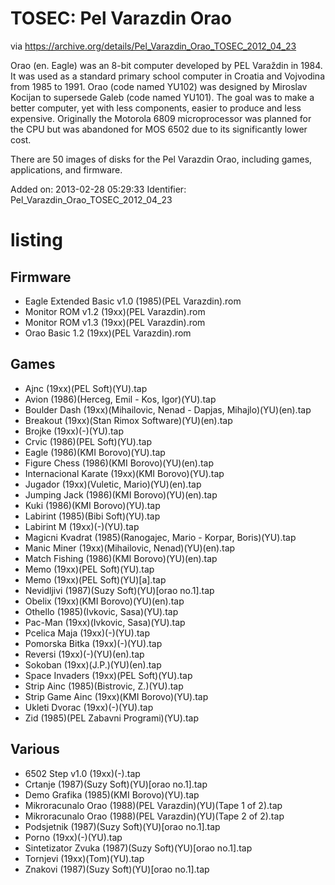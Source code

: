 
# TOSEC: Pel Varazdin Orao

via https://archive.org/details/Pel_Varazdin_Orao_TOSEC_2012_04_23

Orao (en. Eagle) was an 8-bit computer developed by PEL Varaždin in 1984. It was used as a standard primary school computer in Croatia and Vojvodina from 1985 to 1991. Orao (code named YU102) was designed by Miroslav Kocijan to supersede Galeb (code named YU101). The goal was to make a better computer, yet with less components, easier to produce and less expensive. Originally the Motorola 6809 microprocessor was planned for the CPU but was abandoned for MOS 6502 due to its significantly lower cost.

There are 50 images of disks for the Pel Varazdin Orao, including games, applications, and firmware.

Added on:  2013-02-28 05:29:33
Identifier: Pel_Varazdin_Orao_TOSEC_2012_04_23

# listing

## Firmware
- Eagle Extended Basic v1.0 (1985)(PEL Varazdin).rom
- Monitor ROM v1.2 (19xx)(PEL Varazdin).rom
- Monitor ROM v1.3 (19xx)(PEL Varazdin).rom
- Orao Basic 1.2 (19xx)(PEL Varazdin).rom

## Games
- Ajnc (19xx)(PEL Soft)(YU).tap
- Avion (1986)(Herceg, Emil - Kos, Igor)(YU).tap
- Boulder Dash (19xx)(Mihailovic, Nenad - Dapjas, Mihajlo)(YU)(en).tap
- Breakout (19xx)(Stan Rimox Software)(YU)(en).tap
- Brojke (19xx)(-)(YU).tap
- Crvic (1986)(PEL Soft)(YU).tap
- Eagle (1986)(KMI Borovo)(YU).tap
- Figure Chess (1986)(KMI Borovo)(YU)(en).tap
- Internacional Karate (19xx)(KMI Borovo)(YU).tap
- Jugador (19xx)(Vuletic, Mario)(YU)(en).tap
- Jumping Jack (1986)(KMI Borovo)(YU)(en).tap
- Kuki (1986)(KMI Borovo)(YU).tap
- Labirint (1985)(Bibi Soft)(YU).tap
- Labirint M (19xx)(-)(YU).tap
- Magicni Kvadrat (1985)(Ranogajec, Mario - Korpar, Boris)(YU).tap
- Manic Miner (19xx)(Mihailovic, Nenad)(YU)(en).tap
- Match Fishing (1986)(KMI Borovo)(YU)(en).tap
- Memo (19xx)(PEL Soft)(YU).tap
- Memo (19xx)(PEL Soft)(YU)[a].tap
- Nevidljivi (1987)(Suzy Soft)(YU)[orao no.1].tap
- Obelix (19xx)(KMI Borovo)(YU)(en).tap
- Othello (1985)(Ivkovic, Sasa)(YU).tap
- Pac-Man (19xx)(Ivkovic, Sasa)(YU).tap
- Pcelica Maja (19xx)(-)(YU).tap
- Pomorska Bitka (19xx)(-)(YU).tap
- Reversi (19xx)(-)(YU)(en).tap
- Sokoban (19xx)(J.P.)(YU)(en).tap
- Space Invaders (19xx)(PEL Soft)(YU).tap
- Strip Ainc (1985)(Bistrovic, Z.)(YU).tap
- Strip Game Ainc (19xx)(KMI Borovo)(YU).tap
- Ukleti Dvorac (19xx)(-)(YU).tap
- Zid (1985)(PEL Zabavni Programi)(YU).tap

## Various
- 6502 Step v1.0 (19xx)(-).tap
- Crtanje (1987)(Suzy Soft)(YU)[orao no.1].tap
- Demo Grafika (1985)(KMI Borovo)(YU).tap
- Mikroracunalo Orao (1988)(PEL Varazdin)(YU)(Tape 1 of 2).tap
- Mikroracunalo Orao (1988)(PEL Varazdin)(YU)(Tape 2 of 2).tap
- Podsjetnik (1987)(Suzy Soft)(YU)[orao no.1].tap
- Porno (19xx)(-)(YU).tap
- Sintetizator Zvuka (1987)(Suzy Soft)(YU)[orao no.1].tap
- Tornjevi (19xx)(Tom)(YU).tap
- Znakovi (1987)(Suzy Soft)(YU)[orao no.1].tap


